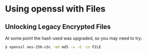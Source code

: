 # Using openssl with Files

## Unlocking Legacy Encrypted Files

At some point the hash used was upgraded, so you may need to try:

```sh
$ openssl aes-256-cbc -md md5 -a -d -in FILE
```

